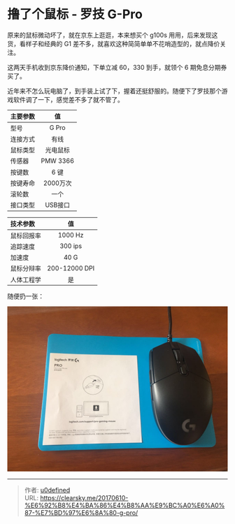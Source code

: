 # 撸了个鼠标 - 罗技 G-Pro



原来的鼠标微动坏了，就在京东上逛逛，本来想买个 g100s 用用，后来发现这货，看样子和经典的 G1 差不多，就喜欢这种简简单单不花哨造型的，就点降价关注。

这两天手机收到京东降价通知，下单立减 60，330 到手，就领个 6 期免息分期券买了。

近年来不怎么玩电脑了，到手装上试了下，握着还挺舒服的。随便下了罗技那个游戏软件调了一下，感觉差不多了就不管了。

| 主要参数 |    值     |
| :--- | :------: |
| 型号   |  G Pro   |
| 连接方式 |    有线    |
| 鼠标类型 |   光电鼠标   |
| 传感器  | PMW 3366 |
| 按键数  |   6 键    |
| 按键寿命 |  2000万次  |
| 滚轮数  |    一个    |
| 接口类型 |  USB接口   |


| 技术参数  |       值       |
| :---- | :-----------: |
| 鼠标回报率 |    1000 Hz    |
| 追踪速度  |    300 ips    |
| 加速度   |     40 G      |
| 鼠标分辩率 | 200-12000 DPI |
| 人体工程学 |       是       |

随便扔一张：

![G pro](gpro.jpg "G Pro")


---

> 作者: [u0defined](http://clearsky.me/)  
> URL: https://clearsky.me/20170610-%E6%92%B8%E4%BA%86%E4%B8%AA%E9%BC%A0%E6%A0%87-%E7%BD%97%E6%8A%80-g-pro/  


